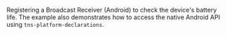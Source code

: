 
Registering a Broadcast Receiver (Android) to check the device's battery life. 
The example also demonstrates how to access the native Android API using `tns-platform-declarations`.
<snippet id='broadcast-receiver'/>
<snippet id='broadcast-receiver-remove'/>